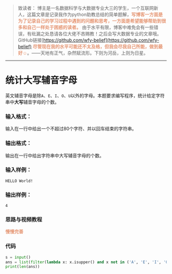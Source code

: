 
> 致读者： 博主是一名数据科学与大数据专业大三的学生，一个互联网新人，这篇文章是记录我作为python助教总结的简单题解，**<font color='#e59572'>写博客一方面是为了记录自己的学习过程中遇到的问题和思考，一方面是希望能够帮助到很多和自己一样处于困惑的读者。</font>**
> 由于水平有限，博客中难免会有一些错误，有纰漏之处恳请各位大佬不吝赐教！之后会写大数据专业的文章哦。
> GitHub链接[https://github.com/wfy-belief](https://github.com/wfy-belief)
> **<font color='#e59572'>尽管现在我的水平可能还不太及格，但我会尽我自己所能，做到最好☺</font>**。——天地有正气，杂然赋流形。下则为河岳，上则为日星。
---
# 统计大写辅音字母
英文辅音字母是除`A`、`E`、`I`、`O`、`U`以外的字母。本题要求编写程序，统计给定字符串中<b>大写</b>辅音字母的个数。

### 输入格式：

输入在一行中给出一个不超过80个字符、并以回车结束的字符串。

### 输出格式：

输出在一行中给出字符串中大写辅音字母的个数。

### 输入样例：
```in
HELLO World!
```

### 输出样例：
```out
4
```
### 思路与视频教程
**<font color='#e59572'>慢慢完善</font>**

### 代码
```python
s = input()
ans = list(filter(lambda x: x.isupper() and x not in ('A', 'E', 'I', 'O', 'U'), s))
print(len(ans))

```